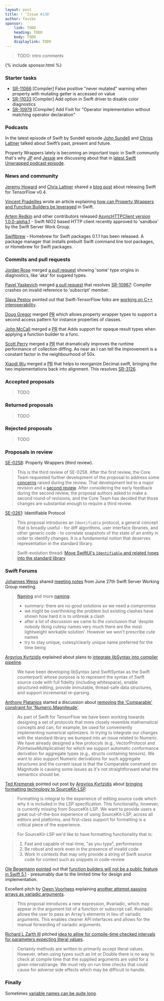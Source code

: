 ```yaml
---
layout: post
title: ! 'Issue #138'
author: fassko
sponsor:
    link: TODO
    heading: TODO
    body: TODO
    displaylink: TODO
---
```


> TODO: intro comments

<!--excerpt-->

{% include sponsor.html %}

### Starter tasks

* [SR-11066](https://bugs.swift.org/browse/SR-11066) [Compiler] False positive "never mutated" warning when property with mutating getter is accessed on value
* [SR-11033](https://bugs.swift.org/browse/SR-11033) [Compiler] Add option in Swift driver to disable color diagnostics
* [SR-10979](https://bugs.swift.org/browse/SR-10979) [Compiler] Add FixIt for "Operator implementation without matching operator declaration"

### Podcasts

In the latest episode of Swift by Sundell episode [John Sundell](https://twitter.com/johnsundell) and [Chriss Lattner](https://twitter.com/clattner_llvm) talked about Swift’s past, present and future.

Property Wrappers lately is becoming an important topic in Swift community that's why [JP](https://twitter.com/simjp) and [Jessie](https://twitter.com/jesse_squires) are discussing about that in [latest Swift Unwrapped podcast episode](https://spec.fm/podcasts/swift-unwrapped/302918).

### News and community

[Jeremy Howard](https://twitter.com/jeremyphoward) and [Chris Lattner](https://twitter.com/clattner_llvm) shared a [blog post](https://medium.com/tensorflow/fast-ais-deep-learning-from-the-foundations-with-swift-for-tensorflow-3ee7dfb68387) about releasing Swift for TensorFlow v0.4.

[Vincent Pradeilles](https://twitter.com/v_pradeilles) wrote an article explaining [how can Property Wrappers and Function Builders be leveraged](https://medium.com/flawless-app-stories/how-can-property-wrappers-and-function-builders-be-leveraged-d43160de338f) in Swift.

[Artem Redkin](https://twitter.com/artemredkin) and other contributors released [AsyncHTTPClient version 1.0.0-alpha.1](https://github.com/swift-server/async-http-client) - Swift NIO2 based HTTP client recently approved to 'sandbox' by the Swift Server Work Group.

[Swiftbrew](https://github.com/swiftbrew/Swiftbrew/releases) - Homebrew for Swift packages 0.1.1 has been released. A package manager that installs prebuilt Swift command line tool packages, or Homebrew for Swift packages.

### Commits and pull requests

[Jordan Rose](https://twitter.com/UINT_MIN) merged [a pull request](https://github.com/apple/swift/pull/25624) showing 'some' type origins in diagnostics, like 'aka' for sugared types.

[Pavel Yaskevich](https://twitter.com/pyaskevich) merged [a pull request](https://github.com/apple/swift/pull/25892) that resolves [SR-10987](https://bugs.swift.org/browse/SR-10987): Compiler crashes on invalid reference to 'subscript' member.

[Slava Pestov](https://twitter.com/slava_pestov) pointed out that Swift-TensorFlow folks are [working on C++ interoperability](https://github.com/apple/swift/pull/25870).

[Doug Gregor](https://twitter.com/dgregor79) merged [PR](https://github.com/apple/swift/pull/25884) which allows property wrapper types to support a second access pattern for instance properties of classes.

[John McCall](https://forums.swift.org/u/john_mccall/summary) merged a [PR](https://github.com/apple/swift/pull/25926) that Adds support for opaque result types when applying a function builder to a func.

[Scott Perry](https://twitter.com/numist) merged a [PR](https://github.com/apple/swift/pull/25794) that dramatically improves the runtime performance of collection diffing. As near as I can tell the improvement is a constant factor in the neighbourhood of 50x.

[Xiaodi Wu](https://twitter.com/xwu) merged a [PR](https://github.com/apple/swift/pull/25745) that helps to reorganize Decimal.swift, bringing the two implementations back into alignment. This resolves [SR-3126](https://github.com/apple/swift/pull/25745).


### Accepted proposals

> TODO

### Returned proposals

> TODO

### Rejected proposals

> TODO

### Proposals in review

[SE-0258](https://github.com/apple/swift-evolution/blob/master/proposals/0258-property-wrappers.md): Property Wrappers (third review).

> This is the third review of SE-0258. After the first review, the Core Team requested further development of the proposal to address some [concerns](https://forums.swift.org/t/returned-for-revision-se-0258-property-delegates/24080) raised during the review. That development led to a major revision and a [second review](https://forums.swift.org/t/se-0258-property-wrappers-second-review/25843). After considering the early feedback during the second review, the proposal authors asked to make a second round of revisions, and the Core Team has decided that those changes are substantial enough to require a third review.

[SE-0261](https://github.com/apple/swift-evolution/blob/master/proposals/0261-identifiable.md): Identifiable Protocol

> This proposal introduces an `Identifiable` protocol, a general concept that is broadly useful - for diff algorithms, user interface libraries, and other generic code - to correlate snapshots of the state of an entity in order to identify changes. It is a fundamental notion that deserves representation in the standard library.

> Swift-evolution thread: [Move SwiftUI's `Identifiable` and related types into the standard library](https://forums.swift.org/t/move-swiftuis-identifiable-protocol-and-related-types-into-the-standard-library/25713)


### Swift Forums

[Johannes Weiss](https://twitter.com/johannesweiss) shared [meeting notes](https://forums.swift.org/t/june-27th-2019/26580) from June 27th Swift Server Working Group meeting.

> [Naming](https://forums.swift.org/t/redisnio-name-brainstorm/26521) and more [naming](https://forums.swift.org/t/nioapns-naming-brainstorm/26520):
> * summary: there are no good solutions so we need a compromise
> * we might be overthinking the problem but existing clashes have shown how hard it is to unbreak a clash
> * after a lot of discussion we came to the conclusion that 'despite nobody liking cutesy names very much there are the most lightweight workable solution'. However we won't prescribe cute names
> * try to stay unique, cutesy/clearly unique name preferred for the time being


[Argyrios Kyrtzidis](https://twitter.com/akyrtzi) explained about plans to [integrate libSyntax into compiler pipeline](https://forums.swift.org/t/integrating-libsyntax-into-the-compiler-pipeline/26605).

> We have been developing libSyntax (and SwiftSyntax as the Swift counterpart) whose purpose is to represent the syntax of Swift source code with full fidelity (including whitespace), enable structured editing, provide immutable, thread-safe data structures, and support incremental re-parsing.


[Anthony Platanios](https://twitter.com/eaplatanios) started a discussion about [removing the 'Comparable' constraint for 'Numeric.Magniteude'](https://forums.swift.org/t/removing-the-comparable-constraint-for-numeric-magnitude/26498).

> As part of Swift for TensorFlow we have been working towards designing a set of protocols that more closely resemble mathematical concepts and can, for example, be used for conveniently implementing numerical optimizers. In trying to integrate our changes with the standard library we bumped into an issue related to Numeric. We have already designed a few protocols (e.g., VectorProtocol and PointwiseMultiplicative) for which we support automatic conformance derivation for aggregate types (e.g., structs containing tensors). We want to also support Numeric derivations for such aggregate structures and the current issue is that the Comparable constraint on Magnitude is causing some issues as it's not straightforward what the semantics should be.


[Ted Kremenek](https://twitter.com/tkremenek) pointed out post by [Argyrios Kyrtzidis](https://twitter.com/akyrtzi) about [bringing formatting technology to SourceKit-LSP](https://forums.swift.org/t/formatting-technology-for-sourcekit-lsp-and-other-tools/26560).

> Formatting is integral to the experience of editing source code which why it is included in the LSP specification. This functionality, however, is currently missing from SourceKit-LSP. We want to provide users a great out-of-the-box experience of using SourceKit-LSP, across all editors and platforms, and first-class support for formatting is a critical piece of the experience.

> For SourceKit-LSP we'd like to have formatting functionality that is:

> 1. Fast and capable of real-time, "as you type", performance
> 2. Be robust and work even in the presence of invalid code
> 3. Work in contexts that may only provide a string of Swift source code for context such as snippets in code-review

[Ole Begemann](https://twitter.com/olebegemann) [pointed](https://twitter.com/olebegemann/status/1146471464918536193) out that [function builders will not be a public feature in Swift 5.1](https://forums.swift.org/t/function-builders/25167?page=18) - presumably due to the limited time for design and implementation.


Excellent pitch by [Owen Voorhees](https://forums.swift.org/u/owenv/summary) explaining [another attempt passing arrays as variadic arguments](https://forums.swift.org/t/pitch-another-attempt-at-passing-arrays-as-varargs-with-implementation/26718).

> This proposal introduces a new expression, #variadic, which may appear in the argument list of a function or subscript call. #variadic allows the user to pass an Array's elements in lieu of variadic arguments. This enables cleaner API interfaces and allows for the manual forwarding of variadic arguments.


[Richard L Zarth III](https://forums.swift.org/u/rlziii/summary) pitched [idea to allow for compile-time checked intervals for parameters expecting literal values](https://forums.swift.org/t/pitch-allow-for-compile-time-checked-intervals-for-parameters-expecting-literal-values/26743).

> Certainly methods are written to primarily accept literal values. However, when using types such as Int or Double there is no way to check at compile time that the supplied arguments are valid for a given interval/range. We must rely on run time checks that could cause for adverse side effects which may be difficult to handle.

### Finally

Sometimes [variable names can be quite long](https://developer.apple.com/documentation/contacts/cnlabelcontactrelationeldercousinmotherssiblingsdaughterorfatherssistersdaughter).
